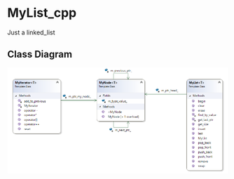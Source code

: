 # MyList_cpp
Just a linked_list<T>

## Class Diagram
![ClassDiagram](https://github.com/OlivierArgentieri/MyList_cpp/blob/master/Screen/ClassDiagram.PNG?raw=true)
